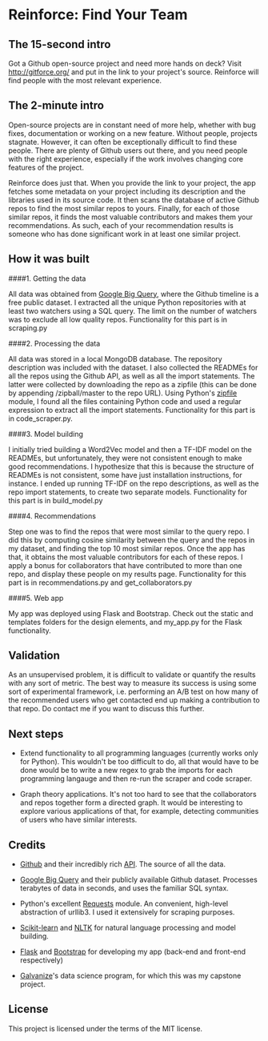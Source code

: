 # Reinforce: Find Your Team

## The 15-second intro

Got a Github open-source project and need more hands on deck? Visit http://gitforce.org/ and put in the link to your project's source. Reinforce will find people with the most relevant experience.

## The 2-minute intro

Open-source projects are in constant need of more help, whether with bug fixes, documentation or working on a new feature. Without people, projects stagnate. However, it can often be exceptionally difficult to find these people. There are plenty of Github users out there, and you need people with the right experience, especially if the work involves changing core features of the project.

Reinforce does just that. When you provide the link to your project, the app fetches some metadata on your project including its description and the libraries used in its source code. It then scans the database of active Github repos to find the most similar repos to yours. Finally, for each of those similar repos, it finds the most valuable contributors and makes them your recommendations. As such, each of your recommendation results is someone who has done significant work in at least one similar project.

## How it was built

####1. Getting the data

All data was obtained from [Google Big Query](https://bigquery.cloud.google.com/table/publicdata:samples.github_timeline), where the Github timeline is a free public dataset. I extracted all the unique Python repositories with at least two watchers using a SQL query. The limit on the number of watchers was to exclude all low quality repos. Functionality for this part is in scraping.py

####2. Processing the data

All data was stored in a local MongoDB database. The repository description was included with the dataset. I also collected the READMEs for all the repos using the Github API, as well as all the import statements. The latter were collected by downloading the repo as a zipfile (this can be done by appending /zipball/master to the repo URL). Using Python's [zipfile](https://docs.python.org/2/library/zipfile.html) module, I found all the files containing Python code and used a regular expression to extract all the import statements. Functionality for this part is in code_scraper.py.

####3. Model building

I initially tried building a Word2Vec model and then a TF-IDF model on the READMEs, but unfortunately, they were not consistent enough to make good recommendations. I hypothesize that this is because the structure of READMEs is not consistent, some have just installation instructions, for instance. I ended up running TF-IDF on the repo descriptions, as well as the repo import statements, to create two separate models. Functionality for this part is in build_model.py

####4. Recommendations

Step one was to find the repos that were most similar to the query repo. I did this by computing cosine similarity between the query and the repos in my dataset, and finding the top 10 most similar repos. Once the app has that, it obtains the most valuable contributors for each of these repos. I apply a bonus for collaborators that have contributed to more than one repo, and display these people on my results page. Functionality for this part is in recommendations.py and get_collaborators.py

####5. Web app

My app was deployed using Flask and Bootstrap. Check out the static and templates folders for the design elements, and my_app.py for the Flask functionality.

## Validation

As an unsupervised problem, it is difficult to validate or quantify the results with any sort of metric. The best way to measure its success is using some sort of experimental framework, i.e. performing an A/B test on how many of the recommended users who get contacted end up making a contribution to that repo. Do contact me if you want to discuss this further.

## Next steps

* Extend functionality to all programming languages (currently works only for Python). This wouldn't be too difficult to do, all that would have to be done would be to write a new regex to grab the imports for each programming langauge and then re-run the scraper and code scraper.

* Graph theory applications. It's not too hard to see that the collaborators and repos together form a directed graph. It would be interesting to explore various applications of that, for example, detecting communities of users who have similar interests.

## Credits

* [Github](https://github.com/) and their incredibly rich [API](https://developer.github.com/v3/). The source of all the data.

* [Google Big Query](https://bigquery.cloud.google.com/table/publicdata:samples.github_timeline) and their publicly available Github dataset. Processes terabytes of data in seconds, and uses the familiar SQL syntax.

* Python's excellent [Requests](http://docs.python-requests.org/en/latest/) module. An convenient, high-level abstraction of urllib3. I used it extensively for scraping purposes.

* [Scikit-learn](http://scikit-learn.org/stable/) and [NLTK](http://www.nltk.org/) for natural language processing and model building.

* [Flask](http://flask.pocoo.org/) and [Bootstrap](http://getbootstrap.com/) for developing my app (back-end and front-end respectively)

* [Galvanize](http://www.galvanize.com/courses/data-science/)'s data science program, for which this was my capstone project.

## License

This project is licensed under the terms of the MIT license.

